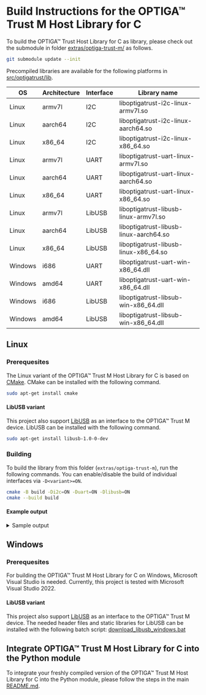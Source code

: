 # Build Instructions for the OPTIGA™ Trust M Host Library for C

To build the OPTIGA™ Trust Host Library for C as library, please check out the submodule in folder [extras/optiga-trust-m/](extras/optiga-trust-m/) as follows.

```bash
git submodule update --init
```

Precompiled libraries are available for the following platforms in [src/optigatrust/lib](../../src/optigatrust/lib/).

| OS      | Architecture | Interface | Library name                           |
| ------- | ------------ | --------- | -------------------------------------- |
| Linux   | armv7l       | I2C       | liboptigatrust-i2c-linux-armv7l.so     |
| Linux   | aarch64      | I2C       | liboptigatrust-i2c-linux-aarch64.so    |
| Linux   | x86_64       | I2C       | liboptigatrust-i2c-linux-x86_64.so     |
| Linux   | armv7l       | UART      | liboptigatrust-uart-linux-armv7l.so    |
| Linux   | aarch64      | UART      | liboptigatrust-uart-linux-aarch64.so   |
| Linux   | x86_64       | UART      | liboptigatrust-uart-linux-x86_64.so    |
| Linux   | armv7l       | LibUSB    | liboptigatrust-libusb-linux-armv7l.so  |
| Linux   | aarch64      | LibUSB    | liboptigatrust-libusb-linux-aarch64.so |
| Linux   | x86_64       | LibUSB    | liboptigatrust-libusb-linux-x86_64.so  |
| Windows | i686         | UART      | liboptigatrust-uart-win-x86_64.dll     |
| Windows | amd64        | UART      | liboptigatrust-uart-win-x86_64.dll     |
| Windows | i686         | LibUSB    | liboptigatrust-libsub-win-x86_64.dll   |
| Windows | amd64        | LibUSB    | liboptigatrust-libsub-win-x86_64.dll   |

## Linux

### Prerequesites

The Linux variant of the OPTIGA™ Trust M Host Library for C is based on [CMake](https://cmake.org/). CMake can be installed with the following command.

```bash
sudo apt-get install cmake
```

#### LibUSB variant

This project also support [LibUSB](https://libusb.info/) as an interface to the OPTIGA™ Trust M device. LibUSB can be installed with the following command.

```bash
sudo apt-get install libusb-1.0-0-dev
```

### Building

To build the library from this folder (`extras/optiga-trust-m`), run the following commands. You can enable/disable the build of individual interfaces via `-D<variant>=ON`.

```bash
cmake -B build -Di2c=ON -Duart=ON -Dlibusb=ON
cmake --build build
```

#### Example output
<details>
<summary>
Sample output
</summary>

```bash
$ cmake -B build
-- The C compiler identification is GNU 11.4.0
-- The CXX compiler identification is GNU 11.4.0
-- Detecting C compiler ABI info
-- Detecting C compiler ABI info - done
-- Check for working C compiler: /usr/bin/cc - skipped
-- Detecting C compile features
-- Detecting C compile features - done
-- Detecting CXX compiler ABI info
-- Detecting CXX compiler ABI info - done
-- Check for working CXX compiler: /usr/bin/c++ - skipped
-- Detecting CXX compile features
-- Detecting CXX compile features - done
-- Configuring done
-- Generating done
-- Build files have been written to: ./extras/optiga-trust-m/build

$ cmake --build build
[  1%] Building C object CMakeFiles/optigatrust-i2c-linux-x86_64.dir/external/optiga/extras/pal/linux/pal.c.o
[  3%] Building C object CMakeFiles/optigatrust-i2c-linux-x86_64.dir/external/optiga/extras/pal/linux/pal_gpio.c.o
[  4%] Building C object CMakeFiles/optigatrust-i2c-linux-x86_64.dir/external/optiga/extras/pal/linux/pal_i2c.c.o
[  6%] Building C object CMakeFiles/optigatrust-i2c-linux-x86_64.dir/external/optiga/extras/pal/linux/target/rpi3/pal_ifx_i2c_config.c.o
[  7%] Building C object CMakeFiles/optigatrust-i2c-linux-x86_64.dir/external/optiga/extras/pal/linux/pal_os_event.c.o
[  9%] Building C object CMakeFiles/optigatrust-i2c-linux-x86_64.dir/external/optiga/extras/pal/linux/pal_os_datastore.c.o
[ 10%] Building C object CMakeFiles/optigatrust-i2c-linux-x86_64.dir/external/optiga/extras/pal/linux/pal_logger.c.o
[ 12%] Building C object CMakeFiles/optigatrust-i2c-linux-x86_64.dir/external/optiga/extras/pal/linux/pal_os_lock.c.o
[ 13%] Building C object CMakeFiles/optigatrust-i2c-linux-x86_64.dir/external/optiga/extras/pal/linux/pal_os_timer.c.o
[ 15%] Building C object CMakeFiles/optigatrust-i2c-linux-x86_64.dir/external/optiga/extras/pal/linux/pal_os_memory.c.o
[ 16%] Building C object CMakeFiles/optigatrust-i2c-linux-x86_64.dir/external/optiga/src/comms/optiga_comms_ifx_i2c.c.o
[ 18%] Building C object CMakeFiles/optigatrust-i2c-linux-x86_64.dir/external/optiga/src/comms/ifx_i2c/ifx_i2c.c.o
[ 20%] Building C object CMakeFiles/optigatrust-i2c-linux-x86_64.dir/external/optiga/src/comms/ifx_i2c/ifx_i2c_config.c.o
[ 21%] Building C object CMakeFiles/optigatrust-i2c-linux-x86_64.dir/external/optiga/src/comms/ifx_i2c/ifx_i2c_data_link_layer.c.o
[ 23%] Building C object CMakeFiles/optigatrust-i2c-linux-x86_64.dir/external/optiga/src/comms/ifx_i2c/ifx_i2c_physical_layer.c.o
[ 24%] Building C object CMakeFiles/optigatrust-i2c-linux-x86_64.dir/external/optiga/src/comms/ifx_i2c/ifx_i2c_presentation_layer.c.o
[ 26%] Building C object CMakeFiles/optigatrust-i2c-linux-x86_64.dir/external/optiga/src/comms/ifx_i2c/ifx_i2c_transport_layer.c.o
[ 27%] Building C object CMakeFiles/optigatrust-i2c-linux-x86_64.dir/src/optiga_trust_init.c.o
[ 29%] Building C object CMakeFiles/optigatrust-i2c-linux-x86_64.dir/external/optiga/src/crypt/optiga_crypt.c.o
[ 30%] Building C object CMakeFiles/optigatrust-i2c-linux-x86_64.dir/external/optiga/src/util/optiga_util.c.o
[ 32%] Building C object CMakeFiles/optigatrust-i2c-linux-x86_64.dir/external/optiga/src/cmd/optiga_cmd.c.o
[ 33%] Building C object CMakeFiles/optigatrust-i2c-linux-x86_64.dir/external/optiga/src/common/optiga_lib_common.c.o
[ 35%] Building C object CMakeFiles/optigatrust-i2c-linux-x86_64.dir/external/optiga/src/common/optiga_lib_logger.c.o
[ 36%] Linking C shared library /home/mspaehn/SW/Python/python-optiga-trust-rework/src/optigatrust/lib/liboptigatrust-i2c-linux-x86_64.so
[ 36%] Built target optigatrust-i2c-linux-x86_64
[ 38%] Building C object CMakeFiles/optigatrust-libusb-linux-x86_64.dir/external/optiga/extras/pal/libusb/pal.c.o
[ 40%] Building C object CMakeFiles/optigatrust-libusb-linux-x86_64.dir/external/optiga/extras/pal/libusb/pal_common.c.o
[ 41%] Building C object CMakeFiles/optigatrust-libusb-linux-x86_64.dir/external/optiga/extras/pal/libusb/pal_gpio.c.o
[ 43%] Building C object CMakeFiles/optigatrust-libusb-linux-x86_64.dir/external/optiga/extras/pal/libusb/pal_i2c.c.o
[ 44%] Building C object CMakeFiles/optigatrust-libusb-linux-x86_64.dir/external/optiga/extras/pal/libusb/pal_ifx_usb_config.c.o
[ 46%] Building C object CMakeFiles/optigatrust-libusb-linux-x86_64.dir/external/optiga/extras/pal/libusb/pal_os_event.c.o
[ 47%] Building C object CMakeFiles/optigatrust-libusb-linux-x86_64.dir/external/optiga/extras/pal/libusb/pal_logger.c.o
[ 49%] Building C object CMakeFiles/optigatrust-libusb-linux-x86_64.dir/external/optiga/extras/pal/libusb/pal_os_datastore.c.o
[ 50%] Building C object CMakeFiles/optigatrust-libusb-linux-x86_64.dir/external/optiga/extras/pal/libusb/pal_os_lock.c.o
[ 52%] Building C object CMakeFiles/optigatrust-libusb-linux-x86_64.dir/external/optiga/extras/pal/libusb/pal_os_memory.c.o
[ 53%] Building C object CMakeFiles/optigatrust-libusb-linux-x86_64.dir/external/optiga/extras/pal/libusb/pal_os_timer.c.o
[ 55%] Building C object CMakeFiles/optigatrust-libusb-linux-x86_64.dir/external/optiga/src/comms/optiga_comms_ifx_i2c.c.o
[ 56%] Building C object CMakeFiles/optigatrust-libusb-linux-x86_64.dir/external/optiga/src/comms/ifx_i2c/ifx_i2c.c.o
[ 58%] Building C object CMakeFiles/optigatrust-libusb-linux-x86_64.dir/external/optiga/src/comms/ifx_i2c/ifx_i2c_config.c.o
[ 60%] Building C object CMakeFiles/optigatrust-libusb-linux-x86_64.dir/external/optiga/src/comms/ifx_i2c/ifx_i2c_data_link_layer.c.o
[ 61%] Building C object CMakeFiles/optigatrust-libusb-linux-x86_64.dir/external/optiga/src/comms/ifx_i2c/ifx_i2c_physical_layer.c.o
[ 63%] Building C object CMakeFiles/optigatrust-libusb-linux-x86_64.dir/external/optiga/src/comms/ifx_i2c/ifx_i2c_presentation_layer.c.o
[ 64%] Building C object CMakeFiles/optigatrust-libusb-linux-x86_64.dir/external/optiga/src/comms/ifx_i2c/ifx_i2c_transport_layer.c.o
[ 66%] Building C object CMakeFiles/optigatrust-libusb-linux-x86_64.dir/src/optiga_trust_init.c.o
[ 67%] Building C object CMakeFiles/optigatrust-libusb-linux-x86_64.dir/external/optiga/src/crypt/optiga_crypt.c.o
[ 69%] Building C object CMakeFiles/optigatrust-libusb-linux-x86_64.dir/external/optiga/src/util/optiga_util.c.o
[ 70%] Building C object CMakeFiles/optigatrust-libusb-linux-x86_64.dir/external/optiga/src/cmd/optiga_cmd.c.o
[ 72%] Building C object CMakeFiles/optigatrust-libusb-linux-x86_64.dir/external/optiga/src/common/optiga_lib_common.c.o
[ 73%] Building C object CMakeFiles/optigatrust-libusb-linux-x86_64.dir/external/optiga/src/common/optiga_lib_logger.c.o
[ 75%] Linking C shared library /home/mspaehn/SW/Python/python-optiga-trust-rework/src/optigatrust/lib/liboptigatrust-libusb-linux-x86_64.so
[ 75%] Built target optigatrust-libusb-linux-x86_64
[ 76%] Building C object CMakeFiles/optigatrust-uart-linux-x86_64.dir/external/optiga/extras/pal/linux_uart/optiga_comms_tc_uart.c.o
[ 78%] Building C object CMakeFiles/optigatrust-uart-linux-x86_64.dir/external/optiga/extras/pal/linux_uart/pal_os_event.c.o
[ 80%] Building C object CMakeFiles/optigatrust-uart-linux-x86_64.dir/external/optiga/extras/pal/linux_uart/pal_gpio.c.o
[ 81%] Building C object CMakeFiles/optigatrust-uart-linux-x86_64.dir/external/optiga/extras/pal/linux_uart/pal_config.c.o
[ 83%] Building C object CMakeFiles/optigatrust-uart-linux-x86_64.dir/external/optiga/extras/pal/linux_uart/pal_os_datastore.c.o
[ 84%] Building C object CMakeFiles/optigatrust-uart-linux-x86_64.dir/external/optiga/extras/pal/linux_uart/pal_logger.c.o
[ 86%] Building C object CMakeFiles/optigatrust-uart-linux-x86_64.dir/external/optiga/extras/pal/linux_uart/pal_os_lock.c.o
[ 87%] Building C object CMakeFiles/optigatrust-uart-linux-x86_64.dir/external/optiga/extras/pal/linux_uart/pal_os_timer.c.o
[ 89%] Building C object CMakeFiles/optigatrust-uart-linux-x86_64.dir/external/optiga/extras/pal/linux_uart/pal_os_memory.c.o
[ 90%] Building C object CMakeFiles/optigatrust-uart-linux-x86_64.dir/src/optiga_trust_init.c.o
[ 92%] Building C object CMakeFiles/optigatrust-uart-linux-x86_64.dir/external/optiga/src/crypt/optiga_crypt.c.o
[ 93%] Building C object CMakeFiles/optigatrust-uart-linux-x86_64.dir/external/optiga/src/util/optiga_util.c.o
[ 95%] Building C object CMakeFiles/optigatrust-uart-linux-x86_64.dir/external/optiga/src/cmd/optiga_cmd.c.o
[ 96%] Building C object CMakeFiles/optigatrust-uart-linux-x86_64.dir/external/optiga/src/common/optiga_lib_common.c.o
[ 98%] Building C object CMakeFiles/optigatrust-uart-linux-x86_64.dir/external/optiga/src/common/optiga_lib_logger.c.o
[100%] Linking C shared library /home/mspaehn/SW/Python/python-optiga-trust-rework/src/optigatrust/lib/liboptigatrust-uart-linux-x86_64.so
[100%] Built target optigatrust-uart-linux-x86_64
```
</details>

## Windows

### Prerequesites

For building the OPTIGA™ Trust M Host Library for C on Windows, Microsoft Visual Studio is needed. Currently, this project is tested with Microsoft Visual Studio 2022.

#### LibUSB variant

This project also support [LibUSB](https://libusb.info/) as an interface to the OPTIGA™ Trust M device. The needed header files and static libraries for LibUSB can be installed with the following batch script: [download_libusb_windows.bat](download_libusb_windows.bat)

## Integrate OPTIGA™ Trust M Host Library for C into the Python module

To integrate your freshly compiled version of the OPTIGA™ Trust M Host Library for C into the Python module, please follow the steps in the main [README.md](../../README.md).